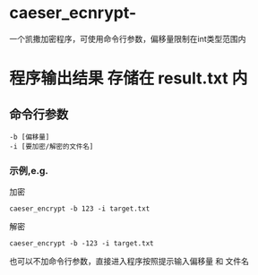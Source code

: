 # caeser_ecnrypt-
一个凯撒加密程序，可使用命令行参数，偏移量限制在int类型范围内

# 程序输出结果 存储在 result.txt 内

## 命令行参数
```
-b [偏移量]
-i [要加密/解密的文件名]
```
### 示例,e.g.
加密
```
caeser_encrypt -b 123 -i target.txt
```
解密
```
caeser_encrypt -b -123 -i target.txt
```

也可以不加命令行参数，直接进入程序按照提示输入偏移量 和 文件名
